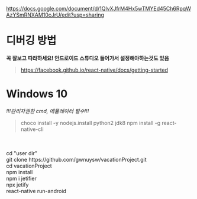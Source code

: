 
https://docs.google.com/document/d/1QlvXJfrM4Hx5wTMYEd45Ch6RpqWAzYSmRNXAM10cJrU/edit?usp=sharing

# 디버깅 방법
**꼭 잘보고 따라하세요! 안드로이드 스튜디오 들어가서 설정해야하는것도 있음**

> https://facebook.github.io/react-native/docs/getting-started

# Windows 10

*!!!관리자권한 cmd, 에뮬레이터 필수!!!*
<br>
> choco install -y nodejs.install python2 jdk8
>  npm install -g react-native-cli
<br>
<br>
cd "user dir"
<br>
git clone https://github.com/gwnuysw/vacationProject.git
<br>
cd vacationProject
<br>
npm install
<br>
npm i jetifier
<br>
npx jetify
<br>
react-native run-android
